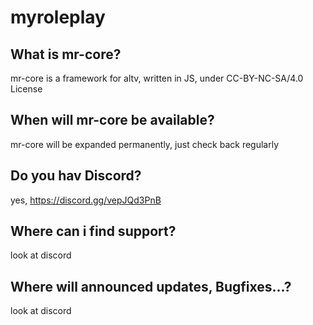 # myroleplay
## What is mr-core?
mr-core is a framework for altv, written in JS, under CC-BY-NC-SA/4.0 License

## When will mr-core be available?
mr-core will be expanded permanently, just check back regularly

## Do you hav Discord?
yes, https://discord.gg/vepJQd3PnB

## Where can i find support?
look at discord

## Where will announced updates, Bugfixes...?
look at discord
